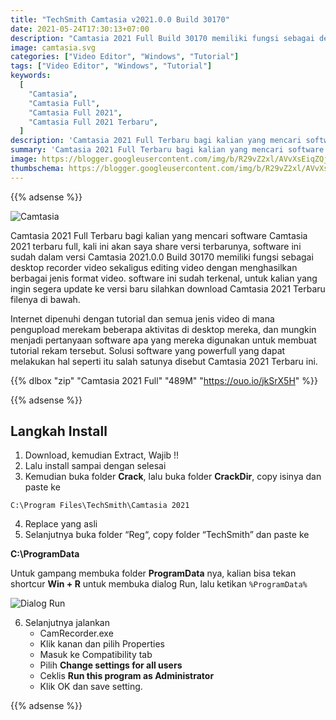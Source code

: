 ```yaml
---
title: "TechSmith Camtasia v2021.0.0 Build 30170"
date: 2021-05-24T17:30:13+07:00
description: "Camtasia 2021 Full Build 30170 memiliki fungsi sebagai desktop recorder video sekaligus editing video dengan menghasilkan berbagai jenis format video"
image: camtasia.svg
categories: ["Video Editor", "Windows", "Tutorial"]
tags: ["Video Editor", "Windows", "Tutorial"]
keywords:
  [
    "Camtasia",
    "Camtasia Full",
    "Camtasia Full 2021",
    "Camtasia Full 2021 Terbaru",
  ]
description: 'Camtasia 2021 Full Terbaru bagi kalian yang mencari software Camtasia 2021 terbaru full, kali ini akan saya share versi terbarunya, software ini sudah dalam versi Camtasia 2021.0.0 Build 30170 memiliki fungsi sebagai desktop recorder video sekaligus editing video dengan menghasilkan berbagai jenis format video.'
summary: 'Camtasia 2021 Full Terbaru bagi kalian yang mencari software Camtasia 2021 terbaru full, kali ini akan saya share versi terbarunya, software ini sudah dalam versi Camtasia 2021.0.0 Build 30170 memiliki fungsi sebagai desktop recorder video sekaligus editing video dengan menghasilkan berbagai jenis format video.'
image: https://blogger.googleusercontent.com/img/b/R29vZ2xl/AVvXsEiqZQjFrtsVijgKDFzrc6A3zpXIQdIaKvW50ISjIsZm-hK0A-v0-4pzI4PxcZmtiBoy5uJW23eJ3ImYodB7-Nc1QOnBB1oYs3L20NL8jvgJLhkFt86v_nuZFKpZapeTdFfwG7Jw2FRCI8teREqCtAFJXR_LzWc5hltJF-_bQNOdE2MrjCnvJeIlmAstUHyG/s80-rw/camtasia-logo.png
thumbschema: https://blogger.googleusercontent.com/img/b/R29vZ2xl/AVvXsEiqZQjFrtsVijgKDFzrc6A3zpXIQdIaKvW50ISjIsZm-hK0A-v0-4pzI4PxcZmtiBoy5uJW23eJ3ImYodB7-Nc1QOnBB1oYs3L20NL8jvgJLhkFt86v_nuZFKpZapeTdFfwG7Jw2FRCI8teREqCtAFJXR_LzWc5hltJF-_bQNOdE2MrjCnvJeIlmAstUHyG/s0/camtasia-logo.png
---
```


{{% adsense %}}

![Camtasia](https://blogger.googleusercontent.com/img/b/R29vZ2xl/AVvXsEixzttRS4D0ywX98gTe129vjP7zcmH_ht6qH7THIEFjxKQXC6gyAripnoBLPen4QrAXg-us-SGNP_DxDBMpO98GDABP3paJp9UYJSq8hl-Wcc1LOS8Ayp1AOhxDrwGZ4nqiaz6EkCuW8TKZCfbGuYSfYjLh6rnp-RSmG51y7OdgMpitClKlm9Wo9spH3ZUc/s0/camtasia.jpg)

Camtasia 2021 Full Terbaru bagi kalian yang mencari software Camtasia 2021 terbaru full, kali ini akan saya share versi terbarunya, software ini sudah dalam versi Camtasia 2021.0.0 Build 30170 memiliki fungsi sebagai desktop recorder video sekaligus editing video dengan menghasilkan berbagai jenis format video. software ini sudah terkenal, untuk kalian yang ingin segera update ke versi baru silahkan download Camtasia 2021 Terbaru filenya di bawah.

Internet dipenuhi dengan tutorial dan semua jenis video di mana pengupload merekam beberapa aktivitas di desktop mereka, dan mungkin menjadi pertanyaan software apa yang mereka digunakan untuk membuat tutorial rekam tersebut. Solusi software yang powerfull yang dapat melakukan hal seperti itu salah satunya disebut Camtasia 2021 Terbaru ini.

{{% dlbox "zip" "Camtasia 2021 Full" "489M" "https://ouo.io/jkSrX5H" %}}

{{% adsense %}}

## Langkah Install

1. Download, kemudian Extract, Wajib !!
2. Lalu install sampai dengan selesai
3. Kemudian buka folder **Crack**, lalu buka folder **CrackDir**, copy isinya dan paste ke

`C:\Program Files\TechSmith\Camtasia 2021`

4. Replace yang asli
5. Selanjutnya buka folder “Reg“, copy folder “TechSmith” dan paste ke

**C:\ProgramData**

Untuk gampang membuka folder **ProgramData** nya, kalian bisa tekan shortcur **Win + R** untuk membuka dialog Run, lalu ketikan `%ProgramData%`

![Dialog Run](https://blogger.googleusercontent.com/img/b/R29vZ2xl/AVvXsEgG8NBk13jSEWrPvvpsiIKw8AK0S8gFjoQBsCNFDAd4LyQ4ESFDp6CunAyU8FfFI5GGh341GGpvN1mQ7oufWZezMnpQPLVMpp4s32lwV1ap66ojhIC2nKCxpwyyQQLdk0JSZNY8Ey1jmy77NH0KIuAoafUW8L83a3mFk_T50uXU5hEMEtL2NJzvk8sj-9Ol/s0/run.jpg)

6. Selanjutnya jalankan
    * CamRecorder.exe
    * Klik kanan dan pilih Properties
    * Masuk ke Compatibility tab
    * Pilih **Change settings for all users**
    * Ceklis **Run this program as Administrator**
    * Klik OK dan save setting.

{{% adsense %}}
